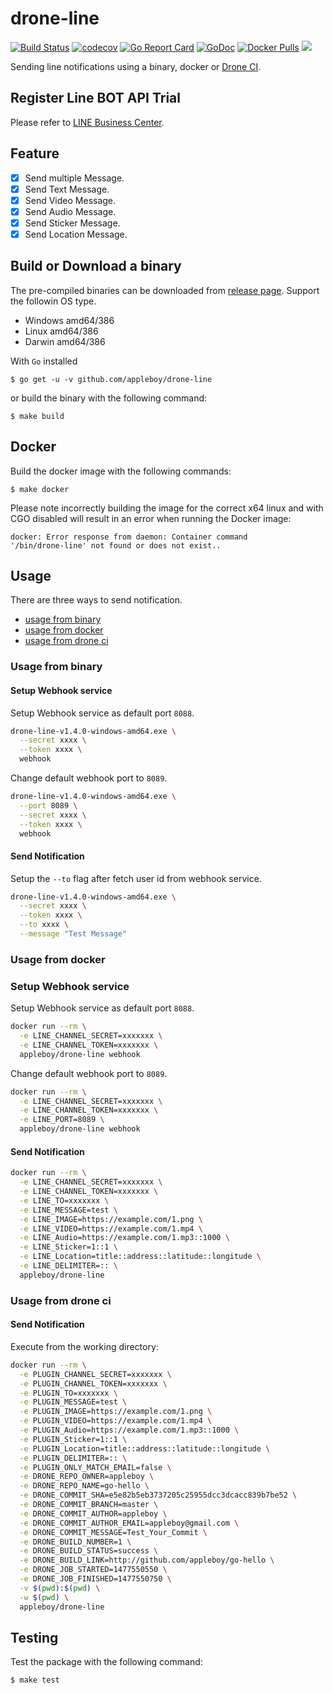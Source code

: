 # drone-line

[![Build Status](http://drone.wu-boy.com/api/badges/appleboy/drone-line/status.svg)](http://drone.wu-boy.com/appleboy/drone-line) [![codecov](https://codecov.io/gh/appleboy/drone-line/branch/master/graph/badge.svg)](https://codecov.io/gh/appleboy/drone-line) [![Go Report Card](https://goreportcard.com/badge/github.com/appleboy/drone-line)](https://goreportcard.com/report/github.com/appleboy/drone-line) [![GoDoc](https://godoc.org/github.com/appleboy/drone-line?status.svg)](https://godoc.org/github.com/appleboy/drone-line) [![Docker Pulls](https://img.shields.io/docker/pulls/appleboy/drone-line.svg)](https://hub.docker.com/r/appleboy/drone-line/) [![](https://images.microbadger.com/badges/image/appleboy/drone-line.svg)](https://microbadger.com/images/appleboy/drone-line "Get your own image badge on microbadger.com")

Sending line notifications using a binary, docker or [Drone CI](http://readme.drone.io/0.5/).

## Register Line BOT API Trial

Please refer to [LINE Business Center](https://business.line.me/en/services/bot).

## Feature

* [x] Send multiple Message.
* [x] Send Text Message.
* [x] Send Video Message.
* [x] Send Audio Message.
* [x] Send Sticker Message.
* [x] Send Location Message.

## Build or Download a binary

The pre-compiled binaries can be downloaded from [release page](https://github.com/appleboy/drone-line/releases). Support the followin OS type.

* Windows amd64/386
* Linux amd64/386
* Darwin amd64/386

With `Go` installed

```
$ go get -u -v github.com/appleboy/drone-line
``` 

or build the binary with the following command:

```
$ make build
```

## Docker

Build the docker image with the following commands:

```
$ make docker
```

Please note incorrectly building the image for the correct x64 linux and with
CGO disabled will result in an error when running the Docker image:

```
docker: Error response from daemon: Container command
'/bin/drone-line' not found or does not exist..
```

## Usage

There are three ways to send notification.

* [usage from binary](#usage-from-binary)
* [usage from docker](#usage-from-docker)
* [usage from drone ci](#usage-from-drone-ci)

<a name="usage-from-binary"></a>
### Usage from binary

#### Setup Webhook service

Setup Webhook service as default port `8088`.

```bash
drone-line-v1.4.0-windows-amd64.exe \
  --secret xxxx \
  --token xxxx \
  webhook
```

Change default webhook port to `8089`.

```bash
drone-line-v1.4.0-windows-amd64.exe \
  --port 8089 \
  --secret xxxx \
  --token xxxx \
  webhook
```

#### Send Notification

Setup the `--to` flag after fetch user id from webhook service.

```bash
drone-line-v1.4.0-windows-amd64.exe \
  --secret xxxx \
  --token xxxx \
  --to xxxx \
  --message "Test Message"
```

<a name="usage-from-docker"></a>
### Usage from docker

### Setup Webhook service

Setup Webhook service as default port `8088`.

```bash
docker run --rm \
  -e LINE_CHANNEL_SECRET=xxxxxxx \
  -e LINE_CHANNEL_TOKEN=xxxxxxx \
  appleboy/drone-line webhook
```

Change default webhook port to `8089`.

```bash
docker run --rm \
  -e LINE_CHANNEL_SECRET=xxxxxxx \
  -e LINE_CHANNEL_TOKEN=xxxxxxx \
  -e LINE_PORT=8089 \
  appleboy/drone-line webhook
```

#### Send Notification

```bash
docker run --rm \
  -e LINE_CHANNEL_SECRET=xxxxxxx \
  -e LINE_CHANNEL_TOKEN=xxxxxxx \
  -e LINE_TO=xxxxxxx \
  -e LINE_MESSAGE=test \
  -e LINE_IMAGE=https://example.com/1.png \
  -e LINE_VIDEO=https://example.com/1.mp4 \
  -e LINE_Audio=https://example.com/1.mp3::1000 \
  -e LINE_Sticker=1::1 \
  -e LINE_Location=title::address::latitude::longitude \
  -e LINE_DELIMITER=:: \
  appleboy/drone-line
```

<a name="usage-from-drone-ci"></a>
### Usage from drone ci

#### Send Notification

Execute from the working directory:

```bash
docker run --rm \
  -e PLUGIN_CHANNEL_SECRET=xxxxxxx \
  -e PLUGIN_CHANNEL_TOKEN=xxxxxxx \
  -e PLUGIN_TO=xxxxxxx \
  -e PLUGIN_MESSAGE=test \
  -e PLUGIN_IMAGE=https://example.com/1.png \
  -e PLUGIN_VIDEO=https://example.com/1.mp4 \
  -e PLUGIN_Audio=https://example.com/1.mp3::1000 \
  -e PLUGIN_Sticker=1::1 \
  -e PLUGIN_Location=title::address::latitude::longitude \
  -e PLUGIN_DELIMITER=:: \
  -e PLUGIN_ONLY_MATCH_EMAIL=false \
  -e DRONE_REPO_OWNER=appleboy \
  -e DRONE_REPO_NAME=go-hello \
  -e DRONE_COMMIT_SHA=e5e82b5eb3737205c25955dcc3dcacc839b7be52 \
  -e DRONE_COMMIT_BRANCH=master \
  -e DRONE_COMMIT_AUTHOR=appleboy \
  -e DRONE_COMMIT_AUTHOR_EMAIL=appleboy@gmail.com \
  -e DRONE_COMMIT_MESSAGE=Test_Your_Commit \
  -e DRONE_BUILD_NUMBER=1 \
  -e DRONE_BUILD_STATUS=success \
  -e DRONE_BUILD_LINK=http://github.com/appleboy/go-hello \
  -e DRONE_JOB_STARTED=1477550550 \
  -e DRONE_JOB_FINISHED=1477550750 \
  -v $(pwd):$(pwd) \
  -w $(pwd) \
  appleboy/drone-line
```

## Testing

Test the package with the following command:

```
$ make test
```
